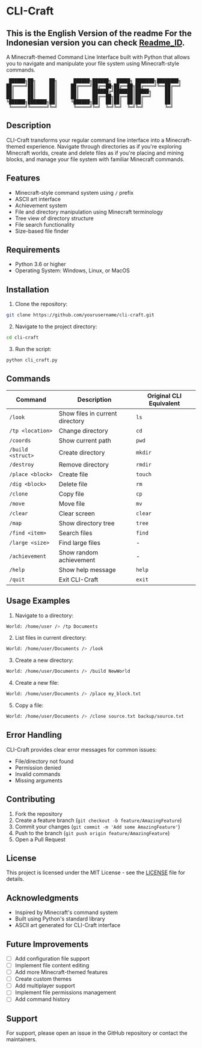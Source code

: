 # CLI-Craft
## This is the English Version of the readme For the Indonesian version you can check [Readme_ID](README.ID.md).

A Minecraft-themed Command Line Interface built with Python that allows you to navigate and manipulate your file system using Minecraft-style commands.

```
 ██████╗██╗     ██╗      ██████╗██████╗  █████╗ ███████╗████████╗
██╔════╝██║     ██║     ██╔════╝██╔══██╗██╔══██╗██╔════╝╚══██╔══╝
██║     ██║     ██║     ██║     ██████╔╝███████║█████╗     ██║   
██║     ██║     ██║     ██║     ██╔══██╗██╔══██║██╔══╝     ██║   
╚██████╗███████╗██║     ╚██████╗██║  ██║██║  ██║██║        ██║   
 ╚═════╝╚══════╝╚═╝      ╚═════╝╚═╝  ╚═╝╚═╝  ╚═╝╚═╝        ╚═╝   
```

## Description

CLI-Craft transforms your regular command line interface into a Minecraft-themed experience. Navigate through directories as if you're exploring Minecraft worlds, create and delete files as if you're placing and mining blocks, and manage your file system with familiar Minecraft commands.

## Features

- Minecraft-style command system using `/` prefix
- ASCII art interface
- Achievement system
- File and directory manipulation using Minecraft terminology
- Tree view of directory structure
- File search functionality
- Size-based file finder

## Requirements

- Python 3.6 or higher
- Operating System: Windows, Linux, or MacOS

## Installation

1. Clone the repository:
```bash
git clone https://github.com/yourusername/cli-craft.git
```

2. Navigate to the project directory:
```bash
cd cli-craft
```

3. Run the script:
```bash
python cli_craft.py
```

## Commands

| Command | Description | Original CLI Equivalent |
|---------|-------------|------------------------|
| `/look` | Show files in current directory | `ls` |
| `/tp <location>` | Change directory | `cd` |
| `/coords` | Show current path | `pwd` |
| `/build <struct>` | Create directory | `mkdir` |
| `/destroy` | Remove directory | `rmdir` |
| `/place <block>` | Create file | `touch` |
| `/dig <block>` | Delete file | `rm` |
| `/clone` | Copy file | `cp` |
| `/move` | Move file | `mv` |
| `/clear` | Clear screen | `clear` |
| `/map` | Show directory tree | `tree` |
| `/find <item>` | Search files | `find` |
| `/large <size>` | Find large files | - |
| `/achievement` | Show random achievement | - |
| `/help` | Show help message | `help` |
| `/quit` | Exit CLI-Craft | `exit` |

## Usage Examples

1. Navigate to a directory:
```bash
World: /home/user /> /tp Documents
```

2. List files in current directory:
```bash
World: /home/user/Documents /> /look
```

3. Create a new directory:
```bash
World: /home/user/Documents /> /build NewWorld
```

4. Create a new file:
```bash
World: /home/user/Documents /> /place my_block.txt
```

5. Copy a file:
```bash
World: /home/user/Documents /> /clone source.txt backup/source.txt
```

## Error Handling

CLI-Craft provides clear error messages for common issues:
- File/directory not found
- Permission denied
- Invalid commands
- Missing arguments

## Contributing

1. Fork the repository
2. Create a feature branch (`git checkout -b feature/AmazingFeature`)
3. Commit your changes (`git commit -m 'Add some AmazingFeature'`)
4. Push to the branch (`git push origin feature/AmazingFeature`)
5. Open a Pull Request

## License

This project is licensed under the MIT License - see the [LICENSE](LICENSE) file for details.

## Acknowledgments

- Inspired by Minecraft's command system
- Built using Python's standard library
- ASCII art generated for CLI-Craft interface

## Future Improvements

- [ ] Add configuration file support
- [ ] Implement file content editing
- [ ] Add more Minecraft-themed features
- [ ] Create custom themes
- [ ] Add multiplayer support
- [ ] Implement file permissions management
- [ ] Add command history

## Support

For support, please open an issue in the GitHub repository or contact the maintainers.
